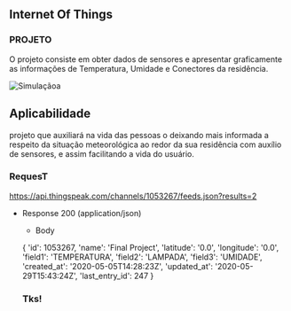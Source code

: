 

## Internet Of Things


### PROJETO

O projeto consiste em obter dados de sensores e apresentar graficamente as informações de Temperatura, Umidade e Conectores da residência.

![Simulaçãoa](https://user-images.githubusercontent.com/63813811/194684410-e9b8af83-f2b4-47ad-8d09-da22dfc13b7f.png)

## Aplicabilidade



projeto que auxiliará na vida das pessoas o deixando mais informada a respeito da situação meteorológica ao redor da sua residência com auxílio de sensores, e assim facilitando a vida do usuário.

### RequesT

 https://api.thingspeak.com/channels/1053267/feeds.json?results=2
  
+ Response 200 (application/json)

    + Body

   {
    'id': 1053267,
    'name': 'Final Project',
    'latitude': '0.0',
    'longitude': '0.0',
    'field1': 'TEMPERATURA',
    'field2': 'LAMPADA',
    'field3': 'UMIDADE',
    'created_at': '2020-05-05T14:28:23Z',
    'updated_at': '2020-05-29T15:43:24Z',
    'last_entry_id': 247
   }
  
  ### Tks!
